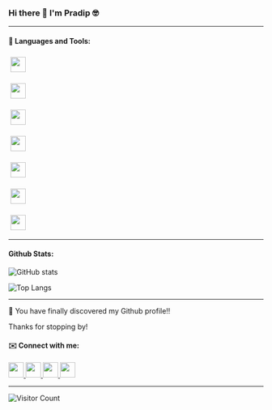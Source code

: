 ### Hi there 👋 I'm Pradip :nerd_face:

<hr>

#### 🧰 Languages and Tools:
<p align="left">
    <img src="https://skillicons.dev/icons?i=react,nextjs,javascript,typescript&theme=light" height="30" style="vertical-align:top; margin:4px"/>
</p>
<p align="left">
    <img src="https://skillicons.dev/icons?i=figma&theme=light" height="30" style="vertical-align:top; margin:4px"/>
</p>
<p align="left">
    <img src="https://skillicons.dev/icons?i=webpack,vite&theme=light" height="30" style="vertical-align:top; margin:4px"/>
</p>
<p align="left">
    <img src="https://skillicons.dev/icons?i=nodejs,angular,django&theme=light" height="30" style="vertical-align:top; margin:4px"/>
</p>
<p align="left">
    <img src="https://skillicons.dev/icons?i=mysql&theme=light" height="30" style="vertical-align:top; margin:4px"/>
</p>
<p align="left">
  <img src="https://skillicons.dev/icons?i=aws&theme=light" height="30" style="vertical-align:top; margin:4px"/>
</P>
<p align="left">
  <img src="https://skillicons.dev/icons?i=vscode,jupyter-notebook&theme=light" height="30" style="vertical-align:top; margin:4px"/>
</P>
<hr>

#### Github Stats:
![GitHub stats](https://github-readme-stats.vercel.app/api?username=Bhusnar5044&show_icons=true&theme=tokyonight)

![Top Langs](https://github-readme-stats.vercel.app/api/top-langs/?username=Bhusnar5044&theme=tokyonight)

<hr>

🔭 You have finally discovered my Github profile!!

Thanks for stopping by!

#### ✉️ Connect with me:
<p align="left">
 <a href="https://www.linkedin.com/in/pradip-bhusnar/" target="_blank" rel="noopener noreferrer">     
  <img height="30" src="https://img.shields.io/badge/linkedin-blue.svg?&style=for-the-badge&logo=linkedin&logoColor=white" />
 </a>
 <a href="mailto:bhusnarpradip@gmail.com"> 
  <img height="30" src="https://img.shields.io/badge/gmail-red.svg?&style=for-the-badge&logo=gmail&logoColor=white" />
 </a>
 <a href="https://twitter.com/Pradip5044"> 
  <img height="30" src="https://img.shields.io/badge/twitter-blue.svg?&style=for-the-badge&logo=twitter&logoColor=white" />
 </a>
  <a href="https://www.instagram.com/pradip.bhusnar/"> 
   <img height="30" src="https://img.shields.io/badge/instagram-brown.svg?&style=for-the-badge&logo=instagram&logoColor=white" />
 </a>
</p>

<hr>

![Visitor Count](https://profile-counter.glitch.me/Bhusnar5044/count.svg)

<!-- **Bhusnar5044/Bhusnar5044** is a ✨ _special_ ✨ repository because its `README.md` (this file) appears on your GitHub profile.

Here are some ideas to get you started:

- 🔭 I’m currently working on ...
- 🌱 I’m currently learning ...
- 👯 I’m looking to collaborate on ...
- 🤔 I’m looking for help with ...
- 💬 Ask me about ...
- 📫 How to reach me: ...
- 😄 Pronouns: ...
- ⚡ Fun fact: ... -->

